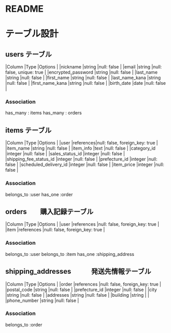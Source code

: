 # README

# テーブル設計

## users テーブル
|Column                 |Type      |Options                            |
|nickname               |string    |null: false                        |
|email                  |string    |null: false, unique: true          |
|encrypted_password     |string    |null: false                        |
|last_name              |string    |null: false                        |
|first_name             |string    |null: false                        |
|last_name_kana         |string    |null: false                        |
|first_name_kana        |string    |null: false                        |
|birth_date             |date      |null: false                        |


### Association
has_many : items
has_many : orders

## items テーブル
|Column                  |Type      |Options                            |
|user                    |references|null: false, foreign_key: true     |
|item_name               |string    |null: false                        |
|item_info               |text      |null: false                        |
|category_id             |integer   |null: false                        |
|sales_status_id         |integer   |null: false                        |
|shipping_fee_status_id  |integer   |null: false                        |
|prefecture_id           |integer   |null: false                        |
|scheduled_delivery_id   |integer   |null: false                        |
|item_price              |integer   |null: false                        |


### Association
belongs_to :user
has_one :order

## orders　　購入記録テーブル
|Column                 |Type       |Options                            |
|user                   |references |null: false, foreign_key: true     |
|item                   |references |null: false, foreign_key: true     |




### Association
belongs_to :user
belongs_to :item
has_one :shipping_address


## shipping_addresses　　　発送先情報テーブル
|Column                 |Type       |Options                           |
|order                  |references |null: false, foreign_key: true    |
|postal_code            |string     |null: false                       |
|prefecture_id          |integer    |null: false                       |
|city                   |string     |null: false                       |
|addresses              |string     |null: false                       |
|building               |string     |                                  |
|phone_number           |string     |null: false                       |


### Association
belongs_to :order